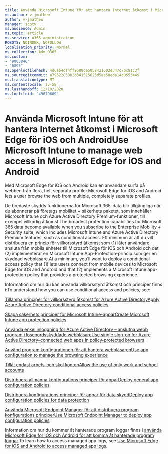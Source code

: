 ```yaml
---
title: Använda Microsoft Intune för att hantera Internet åtkomst i Microsoft Edge för iOS och Android
ms.author: v-jmathew
author: v-jmathew
manager: scotv
ms.audience: Admin
ms.topic: article
ms.service: o365-administration
ROBOTS: NOINDEX, NOFOLLOW
localization_priority: Normal
ms.collection: Adm_O365
ms.custom:
- "9003846"
- "6895"
ms.openlocfilehash: 4d6ab4df4ff9588ce5052421602e347c76c91c3f
ms.sourcegitcommit: a7952283882d341515623d5ae58eda14d0553449
ms.translationtype: MT
ms.contentlocale: sv-SE
ms.lasthandoff: 12/10/2020
ms.locfileid: "49679609"
---
```

# <a name="use-microsoft-intune-to-manage-web-access-in-microsoft-edge-for-ios-and-android"></a><span data-ttu-id="21d61-102">Använda Microsoft Intune för att hantera Internet åtkomst i Microsoft Edge för iOS och Android</span><span class="sxs-lookup"><span data-stu-id="21d61-102">Use Microsoft Intune to manage web access in Microsoft Edge for iOS and Android</span></span>

<span data-ttu-id="21d61-103">Med Microsoft Edge för iOS och Android kan en användare surfa på webben från flera, helt separata profiler.</span><span class="sxs-lookup"><span data-stu-id="21d61-103">Microsoft Edge for iOS and Android lets a user browse the web from multiple, completely separate profiles.</span></span>

<span data-ttu-id="21d61-104">De bredaste skydds funktionerna för Microsoft 365-data blir tillgängliga när du abonnerar på företags mobilitet + säkerhets paketet, som innehåller Microsoft Intune och Azure Active Directory Premium-funktioner, till exempel villkorlig åtkomst.</span><span class="sxs-lookup"><span data-stu-id="21d61-104">The broadest protection capabilities for Microsoft 365 data become available when you subscribe to the Enterprise Mobility + Security suite, which includes Microsoft Intune and Azure Active Directory Premium features, such as conditional access.</span></span> <span data-ttu-id="21d61-105">Ett minimum är att du vill distribuera en princip för villkorsstyrd åtkomst som (1) låter användare ansluta från mobila enheter till Microsoft Edge för iOS och Android och det (2) implementerar en Microsoft Intune App-Protection-princip som ger en skyddad webbläsare.</span><span class="sxs-lookup"><span data-stu-id="21d61-105">At a minimum, you’ll want to deploy a conditional access policy that (1) lets users connect from mobile devices to Microsoft Edge for iOS and Android and that (2) implements a Microsoft Intune app-protection policy that provides a protected browsing experience.</span></span>

<span data-ttu-id="21d61-106">Information om hur du kan använda villkorsstyrd åtkomst och principer finns i:</span><span class="sxs-lookup"><span data-stu-id="21d61-106">To understand how you can use conditional access and policies, see:</span></span>

[<span data-ttu-id="21d61-107">Tillämpa principer för villkorsstyrd åtkomst för Azure Active Directory</span><span class="sxs-lookup"><span data-stu-id="21d61-107">Apply Azure Active Directory conditional access policies</span></span>](https://go.microsoft.com/fwlink/?linkid=2132481)

[<span data-ttu-id="21d61-108">Skapa säkerhets principer för Microsoft Intune-appar</span><span class="sxs-lookup"><span data-stu-id="21d61-108">Create Microsoft Intune app protection policies</span></span>](https://go.microsoft.com/fwlink/?linkid=2132651)

[<span data-ttu-id="21d61-109">Använda enkel inloggning för Azure Active Directory – anslutna webb program i lösenordsskyddade webbläsare</span><span class="sxs-lookup"><span data-stu-id="21d61-109">Use single sign-on for Azure Active Directory–connected web apps in policy-protected browsers</span></span>](https://go.microsoft.com/fwlink/?linkid=2132482)

[<span data-ttu-id="21d61-110">Använd program konfigurationen för att hantera webbläsaren</span><span class="sxs-lookup"><span data-stu-id="21d61-110">Use app configuration to manage the browsing experience</span></span>](https://go.microsoft.com/fwlink/?linkid=2132483)

[<span data-ttu-id="21d61-111">Tillåt endast arbets-och skol konton</span><span class="sxs-lookup"><span data-stu-id="21d61-111">Allow the use of only work and school accounts</span></span>](https://go.microsoft.com/fwlink/?linkid=2132652)

[<span data-ttu-id="21d61-112">Distribuera allmänna konfigurations principer för appar</span><span class="sxs-lookup"><span data-stu-id="21d61-112">Deploy general app configuration policies</span></span>](https://go.microsoft.com/fwlink/?linkid=2132653)

[<span data-ttu-id="21d61-113">Distribuera konfigurations principer för appar för data skydd</span><span class="sxs-lookup"><span data-stu-id="21d61-113">Deploy app configuration policies for data protection</span></span>](https://go.microsoft.com/fwlink/?linkid=2132654)

[<span data-ttu-id="21d61-114">Använda Microsoft Endpoint Manager för att distribuera program konfigurations principer</span><span class="sxs-lookup"><span data-stu-id="21d61-114">Use Microsoft Endpoint Manager to deploy app configuration policies</span></span>](https://go.microsoft.com/fwlink/?linkid=2132707)

<span data-ttu-id="21d61-115">Information om hur du kommer åt hanterade program loggar finns i [använda Microsoft Edge för iOS och Android för att komma åt hanterade program loggar](https://go.microsoft.com/fwlink/?linkid=2132578).</span><span class="sxs-lookup"><span data-stu-id="21d61-115">To learn how to access managed app logs, see [Use Microsoft Edge for iOS and Android to access managed app logs](https://go.microsoft.com/fwlink/?linkid=2132578).</span></span>
